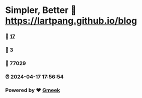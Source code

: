 # Simpler, Better :link: https://lartpang.github.io/blog 
### :page_facing_up: [17](https://lartpang.github.io/blog/tag.html) 
### :speech_balloon: 3 
### :hibiscus: 77029 
### :alarm_clock: 2024-04-17 17:56:54 
### Powered by :heart: [Gmeek](https://github.com/Meekdai/Gmeek)
